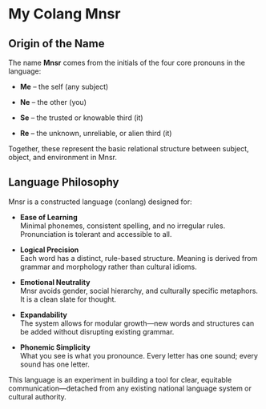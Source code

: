 # My Colang Mnsr

## Origin of the Name

The name **Mnsr** comes from the initials of the four core pronouns in the language:

- **Me** – the self (any subject)

- **Ne** – the other (you)

- **Se** – the trusted or knowable third (it)

- **Re** – the unknown, unreliable, or alien third (it)

Together, these represent the basic relational structure between subject, object, and environment in Mnsr.

## Language Philosophy

Mnsr is a constructed language (conlang) designed for:

- **Ease of Learning**  
  Minimal phonemes, consistent spelling, and no irregular rules. Pronunciation is tolerant and accessible to all.

- **Logical Precision**  
  Each word has a distinct, rule-based structure. Meaning is derived from grammar and morphology rather than cultural idioms.

- **Emotional Neutrality**  
  Mnsr avoids gender, social hierarchy, and culturally specific metaphors. It is a clean slate for thought.

- **Expandability**  
  The system allows for modular growth—new words and structures can be added without disrupting existing grammar.

- **Phonemic Simplicity**  
  What you see is what you pronounce. Every letter has one sound; every sound has one letter.

This language is an experiment in building a tool for clear, equitable communication—detached from any existing national language system or cultural authority.
